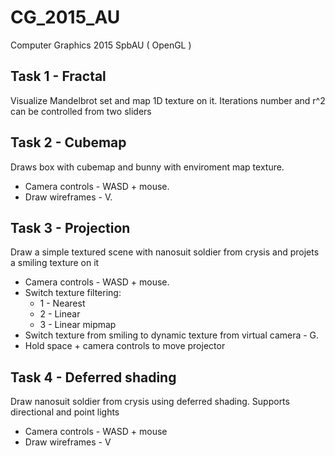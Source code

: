 # CG_2015_AU
Computer Graphics 2015 SpbAU ( OpenGL )

## Task 1 - Fractal
Visualize Mandelbrot set and map 1D texture on it.
Iterations number and r^2 can be controlled from two sliders

## Task 2 - Cubemap
Draws box with cubemap and bunny with enviroment map texture.

* Camera controls - WASD + mouse.
* Draw wireframes - V.

## Task 3 - Projection
Draw a simple textured scene with nanosuit soldier from crysis and projets a smiling texture on it

* Camera controls - WASD + mouse. 
* Switch texture filtering:
  * 1 - Nearest
  * 2 - Linear
  * 3 - Linear mipmap
* Switch texture from smiling to dynamic texture from virtual camera - G.
* Hold space + camera controls to move projector

## Task 4 - Deferred shading
Draw nanosuit soldier from crysis using deferred shading. Supports directional and point lights

* Camera controls - WASD + mouse
* Draw wireframes - V
